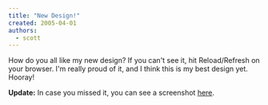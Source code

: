 ```yaml
---
title: "New Design!"
created: 2005-04-01
authors: 
  - scott
---
```


How do you all like my new design? If you can't see it, hit Reload/Refresh on your browser. I'm really proud of it, and I think this is my best design yet. Hooray!

**Update:** In case you missed it, you can see a screenshot [here](http://spaceninja.local/gallery/albums/blog-photos/april12005.png).
